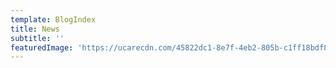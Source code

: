 ```yaml
---
template: BlogIndex
title: News
subtitle: ''
featuredImage: 'https://ucarecdn.com/45822dc1-8e7f-4eb2-805b-c1ff18bdf851/'
---
```


